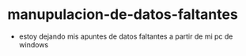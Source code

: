 # manupulacion-de-datos-faltantes
- estoy dejando mis apuntes de datos faltantes a partir de mi pc de windows

